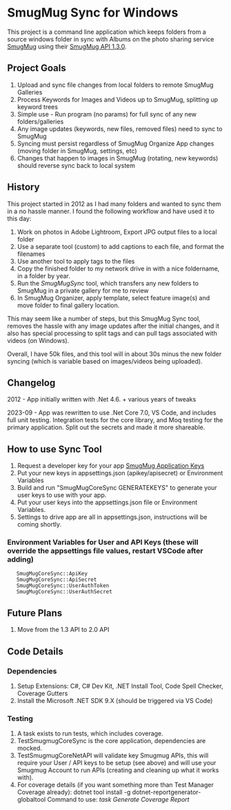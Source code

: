 # SmugMug Sync for Windows

This project is a command line application which keeps folders from a source windows folder in sync with Albums on the photo sharing service [SmugMug](https://www.smugmug.com/) using their [SmugMug API 1.3.0](https://api.smugmug.com/services/api/json/1.3).

## Project Goals

1. Upload and sync file changes from local folders to remote SmugMug Galleries
1. Process Keywords for Images and Videos up to SmugMug, splitting up keyword trees
1. Simple use - Run program (no params) for full sync of any new folders/galleries
1. Any image updates (keywords, new files, removed files) need to sync to SmugMug
1. Syncing must persist regardless of SmugMug Organize App changes (moving folder in SmugMug, settings, etc)
1. Changes that happen to images in SmugMug (rotating, new keywords) should reverse sync back to local system

## History

This project started in 2012 as I had many folders and wanted to sync them in a no hassle manner.  I found the following workflow and have used it to this day:

1. Work on photos in Adobe Lightroom, Export JPG output files to a local folder
1. Use a separate tool (custom) to add captions to each file, and format the filenames
1. Use another tool to apply tags to the files
1. Copy the finished folder to my network drive in with a nice foldername, in a folder by year.
1. Run the *SmugMugSync* tool, which transfers any new folders to SmugMug in a private gallery for me to review
1. In SmugMug Organizer, apply template, select feature image(s) and move folder to final gallery location.

This may seem like a number of steps, but this SmugMug Sync tool, removes the hassle with any image updates after the initial changes, and it also has special processing to split tags and can pull tags associated with videos (on Windows).

Overall, I have 50k files, and this tool will in about 30s minus the new folder syncing (which is variable based on images/videos being uploaded).

## Changelog

2012 - App initially written with .Net 4.6.
       + various years of tweaks

2023-09 - App was rewritten to use .Net Core 7.0, VS Code, and includes full unit testing. Integration tests for the core library, and Moq testing for the primary application. Split out the secrets and made it more shareable.

## How to use Sync Tool

1. Request a developer key for your app [SmugMug Application Keys](https://api.smugmug.com/api/developer)
1. Put your new keys in appsettings.json (apikey/apisecret) or Environment Variables
1. Build and run "SmugMugCoreSync GENERATEKEYS" to generate your user keys to use with your app.
1. Put your user keys into the appsettings.json file or Environment Variables.
1. Settings to drive app are all in appsettings.json, instructions will be coming shortly.

### Environment Variables for User and API Keys (these will override the appsettings file values, restart VSCode after adding)
       SmugMugCoreSync::ApiKey
       SmugMugCoreSync::ApiSecret
       SmugMugCoreSync::UserAuthToken 
       SmugMugCoreSync::UserAuthSecret

## Future Plans

1. Move from the 1.3 API to 2.0 API

## Code Details

### Dependencies

1. Setup Extensions: C#, C# Dev Kit, .NET Install Tool, Code Spell Checker, Coverage Gutters
1. Install the Microsoft .NET SDK 9.X (should be triggered via VS Code)

### Testing
1. A task exists to run tests, which includes coverage.
1. TestSmugmugCoreSync is the core application, dependencies are mocked.
1. TestSmugmugCoreNetAPI will validate key Smugmug APIs, this will require your User / API keys to be setup (see above) and will use your Smugmug Account to run APIs (creating and cleaning up what it works with).
1. For coverage details (if you want something more than Test Manager Coverage already):
       dotnet tool install -g dotnet-reportgenerator-globaltool
       Command to use: *task Generate Coverage Report*
       

